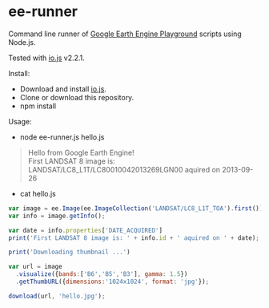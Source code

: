 # ee-runner

Command line runner of [Google Earth Engine Playground](https://ee-api.appspot.com/) scripts using Node.js.

Tested with [io.js](https://iojs.org) v2.2.1.

Install:

* Download and install [io.js](https://iojs.org).
* Clone or download this repository.
* npm install

Usage:

* node ee-runner.js hello.js

> Hello from Google Earth Engine!                                                                
> First LANDSAT 8 image is: LANDSAT/LC8_L1T/LC80010042013269LGN00 aquired on 2013-09-26          

* cat hello.js

```javascript
var image = ee.Image(ee.ImageCollection('LANDSAT/LC8_L1T_TOA').first());
var info = image.getInfo();

var date = info.properties['DATE_ACQUIRED']
print('First LANDSAT 8 image is: ' + info.id + ' aquired on ' + date);

print('Downloading thumbnail ...')

var url = image
  .visualize({bands:['B6','B5','B3'], gamma: 1.5})
  .getThumbURL({dimensions:'1024x1024', format: 'jpg'});

download(url, 'hello.jpg');
```